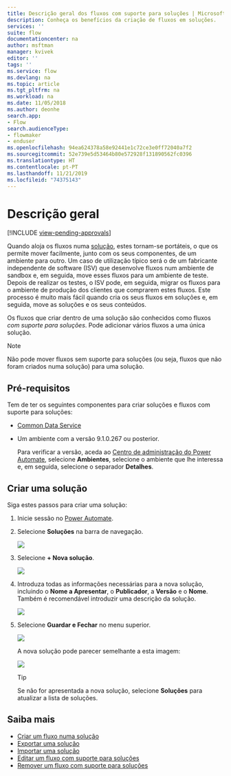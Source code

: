 ```yaml
---
title: Descrição geral dos fluxos com suporte para soluções | Microsoft Docs
description: Conheça os benefícios da criação de fluxos em soluções.
services: ''
suite: flow
documentationcenter: na
author: msftman
manager: kvivek
editor: ''
tags: ''
ms.service: flow
ms.devlang: na
ms.topic: article
ms.tgt_pltfrm: na
ms.workload: na
ms.date: 11/05/2018
ms.author: deonhe
search.app:
- Flow
search.audienceType:
- flowmaker
- enduser
ms.openlocfilehash: 94ea624378a58e92441e1c72ce3e0ff72040a7f2
ms.sourcegitcommit: 52e739e5d53464b80e572928f131890562fc0396
ms.translationtype: HT
ms.contentlocale: pt-PT
ms.lasthandoff: 11/21/2019
ms.locfileid: "74375143"
---
```

# <a name="overview"></a>Descrição geral
[!INCLUDE [view-pending-approvals](includes/cc-rebrand.md)]

Quando aloja os fluxos numa [solução](https://docs.microsoft.com/powerapps/maker/common-data-service/solutions-overview), estes tornam-se portáteis, o que os permite mover facilmente, junto com os seus componentes, de um ambiente para outro. Um caso de utilização típico será o de um fabricante independente de software (ISV) que desenvolve fluxos num ambiente de sandbox e, em seguida, move esses fluxos para um ambiente de teste. Depois de realizar os testes, o ISV pode, em seguida, migrar os fluxos para o ambiente de produção dos clientes que comprarem estes fluxos. Este processo é muito mais fácil quando cria os seus fluxos em soluções e, em seguida, move as soluções e os seus conteúdos.

Os fluxos que criar dentro de uma solução são conhecidos como fluxos *com suporte para soluções*. Pode adicionar vários fluxos a uma única solução.

> [!NOTE] 
> Não pode mover fluxos sem suporte para soluções (ou seja, fluxos que não foram criados numa solução) para uma solução.

## <a name="prerequisites"></a>Pré-requisitos

Tem de ter os seguintes componentes para criar soluções e fluxos com suporte para soluções:

- [Common Data Service](https://docs.microsoft.com/powerapps/maker/common-data-service/data-platform-intro)
- Um ambiente com a versão 9.1.0.267 ou posterior.

  Para verificar a versão, aceda ao [Centro de administração do Power Automate](https://admin.flow.microsoft.com), selecione **Ambientes**, selecione o ambiente que lhe interessa e, em seguida, selecione o separador **Detalhes**.

## <a name="create-a-solution"></a>Criar uma solução

Siga estes passos para criar uma solução:

1. Inicie sessão no [Power Automate](https://flow.microsoft.com).
1. Selecione **Soluções** na barra de navegação.

   ![](./media/overview-solution-flows/select-solutions-from-left-nav.png)

1. Selecione **+ Nova solução**.

   ![](./media/overview-solution-flows/select-new-solution.png)

1. Introduza todas as informações necessárias para a nova solução, incluindo o **Nome a Apresentar**, o **Publicador**, a **Versão** e o **Nome**. Também é recomendável introduzir uma descrição da solução.

   ![](./media/overview-solution-flows/new-solution.png)

1. Selecione **Guardar e Fechar** no menu superior.

   ![](./media/overview-solution-flows/save-and-close-solution.png)

   A nova solução pode parecer semelhante a esta imagem:

   ![](./media/overview-solution-flows/new-solution-created.png)

   > [!TIP]
   > Se não for apresentada a nova solução, selecione **Soluções** para atualizar a lista de soluções.

## <a name="learn-more"></a>Saiba mais

- [Criar um fluxo numa solução](./create-flow-solution.md)
- [Exportar uma solução](./export-flow-solution.md)
- [Importar uma solução](./import-flow-solution.md)
- [Editar um fluxo com suporte para soluções](./edit-solution-aware-flow.md)
- [Remover um fluxo com suporte para soluções](./remove-solution-aware-flow.md)
